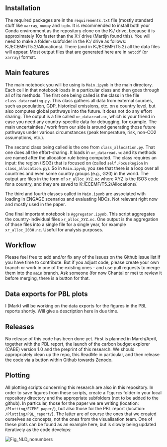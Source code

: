 ## Installation
The required packages are in the `requirements.txt` file (mostly standard stuff like `xarray`, `numpy` and `tqdm`. It is recommended to install both your Conda environment as the repository clone on the K:/ drive, because it is approximately 10x faster than the X:/ drive (Martijn found this). You will need to make a folder+subfolder in the K:/ drive as follows: K:/ECEMF/T5.2/Allocations/. There (and in K:/ECEMF/T5.2) all the data files will appear. Most output files that are generated here are in `netcdf` (or `xarray`) format.

## Main features
The main notebook you will be using is `Main.ipynb` in the main directory. Each cell in that notebook loads in a particular class and then goes through all of its methods. The first one being called is the class in the file `class_datareading.py`. This class gathers all data from external sources, such as population, GDP, historical emissions, etc. on a country level, but also computes global pathways into the future. It does not do any effort sharing. The output is a file called `xr_dataread.nc`, which is your friend in case you need any country-specific data for debugging, for example. The main uncertainties / work from our side is around generating those future pathways under various circumstances (peak temperature, risk, non-CO2 assumptions, etc.).

The second class being called is the one from `class_allocation.py`. That one does all the effort-sharing. It loads in `xr_dataread.nc` and its methods are named after the allocation rule being computed. The class requires an input: the region (ISO3) that is focused on (called `self.FocusRegion` in `class_allocation.py`). So in `Main.ipynb`, you see that there is a loop over all countries and even some country groups (e.g., G20) in the world. The output are files in the form of `xr_alloc_XYZ.nc` where XYZ is the ISO3 code for a country, and they are saved to K:/ECEMF/T5.2/Allocations/.

The third and fourth classes called in `Main.ipynb` are associated with loading in ENGAGE scenarios and evaluating NDCs. Not relevant right now and mostly used in the paper.

One final important notebook is `Aggregator.ipynb`. This script aggregates the country-individual files `xr_alloc_XYZ.nc`. One output is the aggregation of those files into a single file for a single year, for example `xr_alloc_2030.nc`. Useful for analysis purposes.

## Workflow
Please feel free to add and/or fix any of the issues on the Github issue list if you have time to contribute. But if you adjust code, please create your own branch or work in one of the existing ones - and use pull requests to merge them into the `main` branch. Ask someone (for now Chantal or me) to review it before merging, there is a button for that.

## Data exports for PBL plots
I (Mark) will be working on the data exports for the figures in the PBL reports shortly. Will give a description here in due time.

## Releases
No release of this code has been done yet. First is planned in March/April, together with the PBL report, the launch of the carbon budget explorer (CABE) version 1.0 and the preprint of this research. We should appropriately clean up the repo, this ReadMe in particular, and then release the code via a button within Github towards Zenodo.

## Plotting
All plotting scripts concerning this research are also in this repository. In order to save figures from these scripts, create a `Figures` folder in your local repository directory and the appropriate subfolders (not to be added to the github). In particular, those for the paper we are writing (location: `/Plotting/ECEMF_paper/`), but also those for the PBL report (location: `/Plotting/PBL_report/`). The latter are of course the ones that we created ourselves as concepts, not the ones from the visualisation team. One of these plots can be found as an example here, but is slowly being updated iteratively as the code develops:

![Fig_NLD_nonumbers](https://github.com/imagepbl/EffortSharing/assets/47416602/6db2557d-db11-4457-9ba3-adc9a8ea1a66)
